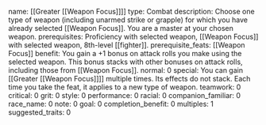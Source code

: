 name: [[Greater [[Weapon Focus]]]]
type: Combat
description: Choose one type of weapon (including unarmed strike or grapple) for which you have already selected [[Weapon Focus]]. You are a master at your chosen weapon.
prerequisites: Proficiency with selected weapon, [[Weapon Focus]] with selected weapon, 8th-level [[fighter]].
prerequisite_feats: [[Weapon Focus]]
benefit: You gain a +1 bonus on attack rolls you make using the selected weapon. This bonus stacks with other bonuses on attack rolls, including those from [[Weapon Focus]].
normal: 0
special: You can gain [[Greater [[Weapon Focus]]]] multiple times. Its effects do not stack. Each time you take the feat, it applies to a new type of weapon.
teamwork: 0
critical: 0
grit: 0
style: 0
performance: 0
racial: 0
companion_familiar: 0
race_name: 0
note: 0
goal: 0
completion_benefit: 0
multiples: 1
suggested_traits: 0
